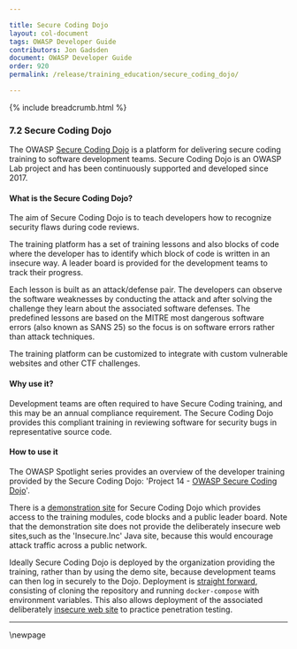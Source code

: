 ```yaml
---

title: Secure Coding Dojo
layout: col-document
tags: OWASP Developer Guide
contributors: Jon Gadsden
document: OWASP Developer Guide
order: 920
permalink: /release/training_education/secure_coding_dojo/

---
```


{% include breadcrumb.html %}

### 7.2 Secure Coding Dojo

The OWASP [Secure Coding Dojo][codedojo-project] is a platform for delivering
secure coding training to software development teams.
Secure Coding Dojo is an OWASP Lab project and has been continuously supported and developed since 2017.

#### What is the Secure Coding Dojo?

The aim of Secure Coding Dojo is to teach developers how to recognize security flaws during code reviews.

The training platform has a set of training lessons and also blocks of code where the developer has to identify
which block of code is written in an insecure way.
A leader board is provided for the development teams to track their progress.

Each lesson is built as an attack/defense pair.
The developers can observe the software weaknesses by conducting the attack
and after solving the challenge they learn about the associated software defenses.
The predefined lessons are based on the MITRE most dangerous software errors (also known as SANS 25)
so the focus is on software errors rather than attack techniques.

The training platform can be customized to integrate with custom vulnerable websites and other CTF challenges.

#### Why use it?

Development teams are often required to have Secure Coding training, and this may be an annual compliance requirement.
The Secure Coding Dojo provides this compliant training in reviewing software
for security bugs in representative source code.

#### How to use it

The OWASP Spotlight series provides an overview of the developer training provided by the Secure Coding Dojo:
'Project 14 - [OWASP Secure Coding Dojo][spotlight14]'.

There is a [demonstration site][codedojo] for Secure Coding Dojo which provides access to the
training modules, code blocks and a public leader board.
Note that the demonstration site does not provide the deliberately insecure web sites,such as the 'Insecure.Inc' Java site,
because this would encourage attack traffic across a public network.

Ideally Secure Coding Dojo is deployed by the organization providing the training, rather than by using the demo site,
because development teams can then log in securely to the Dojo.
Deployment is [straight forward][codedojo-install],
consisting of cloning the repository and running `docker-compose` with environment variables.
This also allows deployment of the associated deliberately [insecure web site][codedojo-insecure]
to practice penetration testing.

----

[codedojo]: https://securecodingdojo.owasp.org/
[codedojo-insecure]: https://github.com/OWASP/SecureCodingDojo/wiki/Running-Insecure.Inc
[codedojo-install]: https://github.com/OWASP/SecureCodingDojo/wiki/Deploying-with-Docker
[codedojo-project]: https://owasp.org/www-project-secure-coding-dojo/
[spotlight14]: https://youtu.be/7nVkDkL9cyE

\newpage
